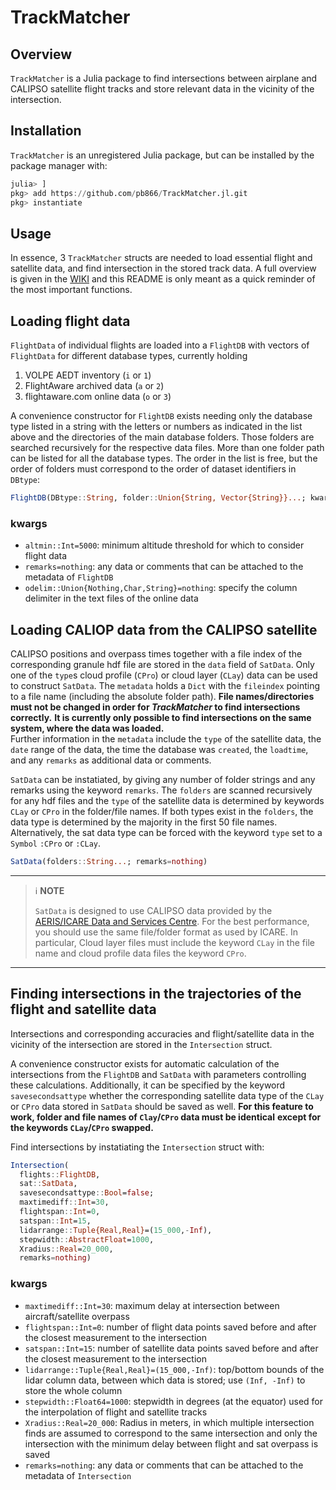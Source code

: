 TrackMatcher
============

Overview
--------

`TrackMatcher` is a Julia package to find intersections between airplane and CALIPSO satellite flight tracks and store relevant data in the vicinity of the intersection.


Installation
------------

`TrackMatcher` is an unregistered Julia package, but can be installed by the
package manager with:

```julia
julia> ]
pkg> add https://github.com/pb866/TrackMatcher.jl.git
pkg> instantiate
```


Usage
-----

In essence, 3 `TrackMatcher` structs are needed to load essential flight and satellite data, and find intersection in the stored track data. A full overview is given in the [WIKI](https://github.com/pb866/TrackMatcher.jl/wiki) and this README is only meant as a quick reminder of the most important functions.


Loading flight data
-------------------

`FlightData` of individual flights are loaded into a `FlightDB` with vectors of `FlightData` for different database types, currently holding

1. VOLPE AEDT inventory (`i` or `1`)
2. FlightAware archived data (`a` or `2`)
3. flightaware.com online data (`o` or `3`)

A convenience constructor for `FlightDB` exists needing only the database type listed in a string with the letters or numbers as indicated in the list above and the directories of the main database folders. Those folders are searched recursively for the respective data files. More than one folder path can be listed for all the database types.
The order in the list is free, but the order of folders must correspond to the order
of dataset identifiers in `DBtype`:

```julia
FlightDB(DBtype::String, folder::Union{String, Vector{String}}...; kwargs)
```

### kwargs
- `altmin::Int=5000`: minimum altitude threshold for which to consider flight data
- `remarks=nothing`: any data or comments that can be attached to the metadata of `FlightDB`
- `odelim::Union{Nothing,Char,String}=nothing`: specify the column delimiter in the text files of the online data


Loading CALIOP data from the CALIPSO satellite
----------------------------------------------

CALIPSO positions and overpass times together with a file index of the corresponding
granule hdf file are stored in the `data` field of `SatData`. Only one of the `type`s
cloud profile (`CPro`) or cloud layer (`CLay`) data can be used to construct `SatData`.
The `metadata` holds a `Dict` with the `fileindex` pointing to a file name (including
the absolute folder path). 
__File names/directories must not be changed in order for _TrackMatcher_ to find intersections correctly.__
__It is currently only possible to find intersections on the same system, where the data was loaded.__  
Further information in the `metadata` include the `type` of the satellite data,
the `date` range of the data, the time the database was `created`, the `loadtime`,
and any `remarks` as additional data or comments.

`SatData` can be instatiated, by giving any number of folder strings and any remarks
using the keyword `remarks`. The `folders` are scanned recursively for any hdf files
and the `type` of the satellite data is determined by keywords `CLay` or `CPro` in
the folder/file names. If both types exist in the `folders`, the data type is determined
by the majority in the first 50 file names. Alternatively, the sat data type can
be forced with the keyword `type` set to a `Symbol` `:CPro` or `:CLay`.

```julia
SatData(folders::String...; remarks=nothing)
```

---
> :information_source: **NOTE**
>
> `SatData` is designed to use CALIPSO data provided by the [AERIS/ICARE Data and Services Centre](http://www.icare.univ-lille1.fr/). 
> For the best performance, you should use the same file/folder format as used by ICARE. 
> In particular, Cloud layer files must include the keyword `CLay` in the file name
> and cloud profile data files the keyword `CPro`.
---


Finding intersections in the trajectories of the flight and satellite data
--------------------------------------------------------------------------

Intersections and corresponding accuracies and flight/satellite data in the vicinity of the intersection are stored in the `Intersection` struct.

A convenience constructor exists for automatic calculation of the intersections 
from the `FlightDB` and `SatData` with parameters controlling these calculations. 
Additionally, it can be specified by the keyword `savesecondsattype` whether the 
corresponding satellite data type of the `CLay` or `CPro` data stored in `SatData`
should be saved as well. 
__For this feature to work, folder and file names of `Clay`/`CPro` data must be identical__
__except for the keywords `CLay`/`CPro` swapped.__

Find intersections by instatiating the `Intersection` struct with:

```julia
Intersection(
  flights::FlightDB, 
  sat::SatData, 
  savesecondsattype::Bool=false;
  maxtimediff::Int=30, 
  flightspan::Int=0, 
  satspan::Int=15, 
  lidarrange::Tuple{Real,Real}=(15_000,-Inf),
  stepwidth::AbstractFloat=1000, 
  Xradius::Real=20_000, 
  remarks=nothing)
```

### kwargs

- `maxtimediff::Int=30`: maximum delay at intersection between aircraft/satellite overpass
- `flightspan::Int=0`: number of flight data points saved before and after the closest measurement to the intersection
- `satspan::Int=15`: number of satellite data points saved before and after the closest measurement to the intersection
- `lidarrange::Tuple{Real,Real}=(15_000,-Inf)`: top/bottom bounds of the lidar column data, between which
  data is stored; use `(Inf, -Inf)` to store the whole column
- `stepwidth::Float64=1000`: stepwidth in degrees (at the equator) used for the 
  interpolation of flight and satellite tracks
- `Xradius::Real=20_000`: Radius in meters, in which multiple intersection finds are
  assumed to correspond to the same intersection and only the intersection with the
  minimum delay between flight and sat overpass is saved
- `remarks=nothing`: any data or comments that can be attached to the metadata of `Intersection`
